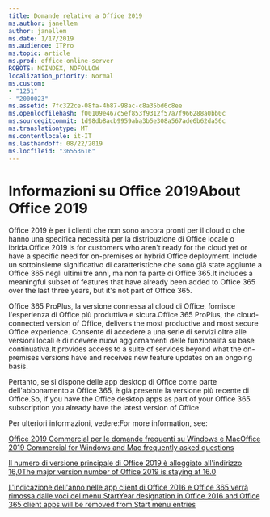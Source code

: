 ```yaml
---
title: Domande relative a Office 2019
ms.author: janellem
author: janellem
ms.date: 1/17/2019
ms.audience: ITPro
ms.topic: article
ms.prod: office-online-server
ROBOTS: NOINDEX, NOFOLLOW
localization_priority: Normal
ms.custom:
- "1251"
- "2000023"
ms.assetid: 7fc322ce-08fa-4b87-98ac-c8a35bd6c8ee
ms.openlocfilehash: f00109e467c5ef853f9312f57a7f966288a0bb0c
ms.sourcegitcommit: 1d98db8acb9959aba3b5e308a567ade6b62da56c
ms.translationtype: MT
ms.contentlocale: it-IT
ms.lasthandoff: 08/22/2019
ms.locfileid: "36553616"
---
```

# <a name="about-office-2019"></a><span data-ttu-id="e86a0-102">Informazioni su Office 2019</span><span class="sxs-lookup"><span data-stu-id="e86a0-102">About Office 2019</span></span>

<span data-ttu-id="e86a0-103">Office 2019 è per i clienti che non sono ancora pronti per il cloud o che hanno una specifica necessità per la distribuzione di Office locale o ibrida.</span><span class="sxs-lookup"><span data-stu-id="e86a0-103">Office 2019 is for customers who aren't ready for the cloud yet or have a specific need for on-premises or hybrid Office deployment.</span></span> <span data-ttu-id="e86a0-104">Include un sottoinsieme significativo di caratteristiche che sono già state aggiunte a Office 365 negli ultimi tre anni, ma non fa parte di Office 365.</span><span class="sxs-lookup"><span data-stu-id="e86a0-104">It includes a meaningful subset of features that have already been added to Office 365 over the last three years, but it's not part of Office 365.</span></span>
  
<span data-ttu-id="e86a0-105">Office 365 ProPlus, la versione connessa al cloud di Office, fornisce l'esperienza di Office più produttiva e sicura.</span><span class="sxs-lookup"><span data-stu-id="e86a0-105">Office 365 ProPlus, the cloud-connected version of Office, delivers the most productive and most secure Office experience.</span></span> <span data-ttu-id="e86a0-106">Consente di accedere a una serie di servizi oltre alle versioni locali e di ricevere nuovi aggiornamenti delle funzionalità su base continuativa.</span><span class="sxs-lookup"><span data-stu-id="e86a0-106">It provides access to a suite of services beyond what the on-premises versions have and receives new feature updates on an ongoing basis.</span></span>
  
<span data-ttu-id="e86a0-107">Pertanto, se si dispone delle app desktop di Office come parte dell'abbonamento a Office 365, è già presente la versione più recente di Office.</span><span class="sxs-lookup"><span data-stu-id="e86a0-107">So, if you have the Office desktop apps as part of your Office 365 subscription you already have the latest version of Office.</span></span>
  
<span data-ttu-id="e86a0-108">Per ulteriori informazioni, vedere:</span><span class="sxs-lookup"><span data-stu-id="e86a0-108">For more information, see:</span></span>
  
[<span data-ttu-id="e86a0-109">Office 2019 Commercial per le domande frequenti su Windows e Mac</span><span class="sxs-lookup"><span data-stu-id="e86a0-109">Office 2019 Commercial for Windows and Mac frequently asked questions</span></span>](https://support.microsoft.com/help/4133312)
  
[<span data-ttu-id="e86a0-110">Il numero di versione principale di Office 2019 è alloggiato all'indirizzo 16,0</span><span class="sxs-lookup"><span data-stu-id="e86a0-110">The major version number of Office 2019 is staying at 16.0</span></span>](https://docs.microsoft.com/deployoffice/office2019/overview)
  
[<span data-ttu-id="e86a0-111">L'indicazione dell'anno nelle app client di Office 2016 e Office 365 verrà rimossa dalle voci del menu Start</span><span class="sxs-lookup"><span data-stu-id="e86a0-111">Year designation in Office 2016 and Office 365 client apps will be removed from Start menu entries</span></span>](https://support.office.com/article/8fe5e052-76d2-49de-af30-2e84ed3da907?wt.mc_id=Alchemy_ClientDIA)
  